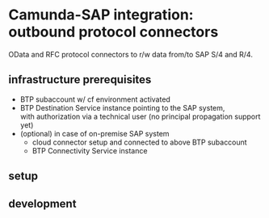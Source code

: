 # Camunda-SAP integration: outbound protocol connectors

OData and RFC protocol connectors to r/w data from/to SAP S/4 and R/4.

## infrastructure prerequisites

- BTP subaccount w/ cf environment activated
- BTP Destination Service instance pointing to the SAP system,  
    with authorization via a technical user (no principal propagation support yet)
- (optional) in case of on-premise SAP system
  - cloud connector setup and connected to above BTP subaccount
  - BTP Connectivity Service instance 

## setup

## development